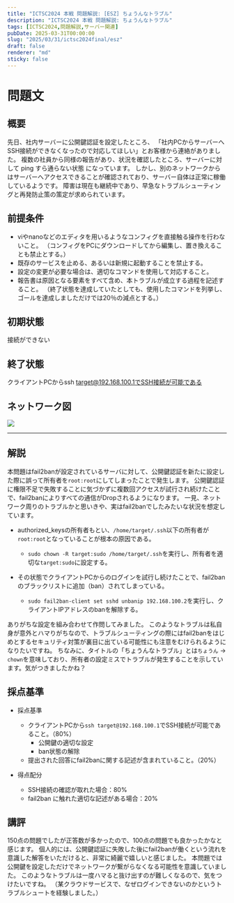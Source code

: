 ```yaml
---
title: "ICTSC2024 本戦 問題解説: [ESZ] ちょうんなトラブル"
description: "ICTSC2024 本戦 問題解説: ちょうんなトラブル"
tags: [ICTSC2024,問題解説,サーバー関連]
pubDate: 2025-03-31T00:00:00
slug: "2025/03/31/ictsc2024final/esz"
draft: false
renderer: "md"
sticky: false
---
```


# 問題文

## 概要

先日、社内サーバーに公開鍵認証を設定したところ、
「社内PCからサーバーへSSH接続ができなくなったので対応してほしい」とお客様から連絡がありました。
複数の社員から同様の報告があり、状況を確認したところ、サーバーに対して ping すら通らない状態 になっています。
しかし、別のネットワークからはサーバーへアクセスできることが確認されており、サーバー自体は正常に稼働しているようです。
障害は現在も継続中であり、早急なトラブルシューティングと再発防止策の策定が求められています。

## 前提条件

- viやnanoなどのエディタを用いるようなコンフィグを直接触る操作を行わないこと。
（コンフィグをPCにダウンロードしてから編集し、置き換えることも禁止とする。）
- 既存のサービスを止める、あるいは新規に起動することを禁止する。
- 設定の変更が必要な場合は、適切なコマンドを使用して対応すること。
- 報告書は原因となる要素をすべて含め、本トラブルが成立する過程を記述すること。
（終了状態を達成していたとしても、使用したコマンドを列挙し、ゴールを達成しましただけでは20％の減点とする。）

## 初期状態
接続ができない

## 終了状態
クライアントPCからssh target@192.168.100.1でSSH接続が可能である

## ネットワーク図

![](/images/2024-final-round/esz.jpg)

---

## 解説

本問題はfail2banが設定されているサーバに対して、公開鍵認証を新たに設定した際に誤って所有者を`root:root`にしてしまったことで発生します。
公開鍵認証に権限不足で失敗することに気づかずに複数回アクセスが試行され続けたことで、fail2banによりすべての通信がDropされるようになります。
一見、ネットワーク周りのトラブルかと思いきや、実はfail2banでしたみたいな状況を想定しています。

- authorized_keysの所有者もとい、`/home/target/.ssh`以下の所有者が`root:root`となっていることが根本の原因である。
    - `sudo chown -R target:sudo /home/target/.ssh`を実行し、所有者を適切な`target:sudo`に設定する。

- その状態でクライアントPCからのログインを試行し続けたことで、fail2banのブラックリストに追加（ban）されてしまっている。
    - `sudo fail2ban-client set sshd unbanip 192.168.100.2`を実行し、クライアントIPアドレスのbanを解除する。

ありがちな設定を組み合わせて作問してみました。
このようなトラブルは私自身が意外とハマりがちなので、トラブルシューティングの際にはfail2banをはじめとするセキュリティ対策が裏目に出ている可能性にも注意をむけられるようになりたいですね。
ちなみに、タイトルの「ちょうんなトラブル」とは`ちょうん` → `chown`を意味しており、所有者の設定ミスでトラブルが発生することを示しています。気がつきましたかね？

## 採点基準

- 採点基準
    - クライアントPCから`ssh target@192.168.100.1`でSSH接続が可能であること。（80%）
        - 公開鍵の適切な設定
        - ban状態の解除
    - 提出された回答にfail2banに関する記述が含まれていること。（20%）

- 得点配分
    - SSH接続の確認が取れた場合：80%
    - fail2ban に触れた適切な記述がある場合：20%

## 講評

150点の問題でしたが正答数が多かったので、100点の問題でも良かったかなと感じます。
個人的には、公開鍵認証に失敗した後にfail2banが働くという流れを意識した解答をいただけると、非常に綺麗で嬉しいと感じました。
本問題では公開鍵を設定しただけでネットワークが繋がらなくなる可能性を意識していました。
このようなトラブルは一度ハマると抜け出すのが難しくなるので、気をつけたいですね。
（某クラウドサービスで、なぜログインできないのかというトラブルシュートを経験しました。）
